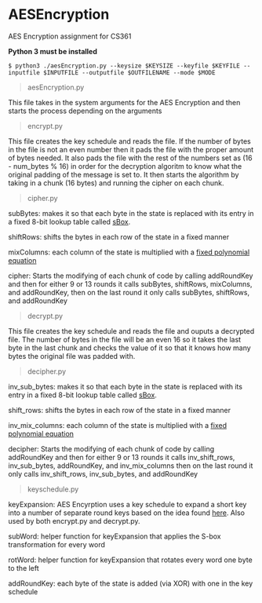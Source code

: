 # AESEncryption
AES Encryption assignment for CS361


**Python 3 must be installed**

```
$ python3 ./aesEncryption.py --keysize $KEYSIZE --keyfile $KEYFILE --inputfile $INPUTFILE --outputfile $OUTFILENAME --mode $MODE
```

> aesEncryption.py

This file takes in the system arguments for the AES Encryption and then starts the process depending on the arguments

> encrypt.py

This file creates the key schedule and reads the file. If the number of bytes in the file is not an even number then it pads the file with the proper amount of bytes needed. It also pads the file with the rest of the numbers set as (16 - num_bytes % 16) in order for the decryption algoritm to know what the original padding of the message is set to. It then starts the algorithm by taking in a chunk (16 bytes) and running the cipher on each chunk. 

>cipher.py

subBytes: makes it so that each byte in the state is replaced with its entry in a fixed 8-bit lookup table called [sBox](https://en.wikipedia.org/wiki/Rijndael_S-box "Wikipedia for Rijndael S-box"). 

shiftRows: shifts the bytes in each row of the state in a fixed manner

mixColumns: each column of the state is multiplied with a [fixed polynomial equation](https://en.wikipedia.org/wiki/Rijndael_MixColumns "Wikipedia for Rijndael MixColumns")

cipher: Starts the modifying of each chunk of code by calling addRoundKey and then for either 9 or 13 rounds it calls subBytes, shiftRows, mixColumns, and addRoundKey, then on the last round it only calls subBytes, shiftRows, and addRoundKey

> decrypt.py

This file creates the key schedule and reads the file and ouputs a decrypted file. The number of bytes in the file will be an even 16 so it takes the last byte in the last chunk and checks the value of it so that it knows how many bytes the original file was padded with.

>decipher.py

inv_sub_bytes: makes it so that each byte in the state is replaced with its entry in a fixed 8-bit lookup table called [sBox](https://en.wikipedia.org/wiki/Rijndael_S-box "Wikipedia for Rijndael S-box"). 

shift_rows: shifts the bytes in each row of the state in a fixed manner

inv_mix_columns: each column of the state is multiplied with a [fixed polynomial equation](https://en.wikipedia.org/wiki/Rijndael_MixColumns "Wikipedia for Rijndael MixColumns")

decipher: Starts the modifying of each chunk of code by calling addRoundKey and then for either 9 or 13 rounds it calls inv_shift_rows, inv_sub_bytes, addRoundKey, and inv_mix_columns then on the last round it only calls inv_shift_rows, inv_sub_bytes, and addRoundKey

>keyschedule.py

keyExpansion: AES Encyrption uses a key schedule to expand a short key into a number of separate round keys based on the idea found [here](https://en.wikipedia.org/wiki/Rijndael_key_schedule "Rijndael Key Schedule Wiki"). Also used by both encrypt.py and decrypt.py.

subWord: helper function for keyExpansion that applies the S-box transformation for every word

rotWord: helper function for keyExpansion that rotates every word one byte to the left

addRoundKey: each byte of the state is added (via XOR) with one in the key schedule
